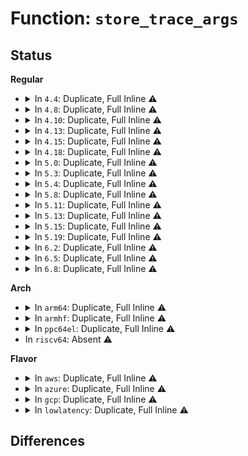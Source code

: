 # Function: <code>store_trace_args</code>

## Status
<b>Regular</b>
<ul>
<li>
<details>
<summary>In <code>4.4</code>: Duplicate, Full Inline ⚠️</summary>

**Collision:** Static Duplication

**Inline:** Full

**Transformation:** False

**Instances:**

```
In kernel/trace/trace_kprobe.c (ffffffff81167663)
Location: kernel/trace/trace_probe.h:364
Inline: True
Inline callers:
  - kernel/trace/trace_kprobe.c:kprobe_perf_func
  - kernel/trace/trace_kprobe.c:kretprobe_perf_func
  - kernel/trace/trace_kprobe.c:kretprobe_trace_func
  - kernel/trace/trace_kprobe.c:kprobe_trace_func
```
```
In kernel/trace/trace_uprobe.c (ffffffff8116fcf0)
Location: kernel/trace/trace_probe.h:364
Inline: True
Inline callers:
  - kernel/trace/trace_uprobe.c:uretprobe_dispatcher
  - kernel/trace/trace_uprobe.c:uprobe_dispatcher
```
</details>
</li>
<li>
<details>
<summary>In <code>4.8</code>: Duplicate, Full Inline ⚠️</summary>

**Collision:** Static Duplication

**Inline:** Full

**Transformation:** False

**Instances:**

```
In kernel/trace/trace_kprobe.c (ffffffff81174e52)
Location: kernel/trace/trace_probe.h:374
Inline: True
Inline callers:
  - kernel/trace/trace_kprobe.c:kretprobe_perf_func
  - kernel/trace/trace_kprobe.c:kprobe_perf_func
  - kernel/trace/trace_kprobe.c:kretprobe_trace_func
  - kernel/trace/trace_kprobe.c:kprobe_trace_func
```
```
In kernel/trace/trace_uprobe.c (ffffffff8117d410)
Location: kernel/trace/trace_probe.h:374
Inline: True
Inline callers:
  - kernel/trace/trace_uprobe.c:uretprobe_dispatcher
  - kernel/trace/trace_uprobe.c:uprobe_dispatcher
```
</details>
</li>
<li>
<details>
<summary>In <code>4.10</code>: Duplicate, Full Inline ⚠️</summary>

**Collision:** Static Duplication

**Inline:** Full

**Transformation:** False

**Instances:**

```
In kernel/trace/trace_kprobe.c (ffffffff811808d2)
Location: kernel/trace/trace_probe.h:383
Inline: True
Inline callers:
  - kernel/trace/trace_kprobe.c:kretprobe_perf_func
  - kernel/trace/trace_kprobe.c:kprobe_perf_func
  - kernel/trace/trace_kprobe.c:kretprobe_trace_func
  - kernel/trace/trace_kprobe.c:kprobe_trace_func
```
```
In kernel/trace/trace_uprobe.c (ffffffff81189020)
Location: kernel/trace/trace_probe.h:383
Inline: True
Inline callers:
  - kernel/trace/trace_uprobe.c:uretprobe_dispatcher
  - kernel/trace/trace_uprobe.c:uprobe_dispatcher
```
</details>
</li>
<li>
<details>
<summary>In <code>4.13</code>: Duplicate, Full Inline ⚠️</summary>

**Collision:** Static Duplication

**Inline:** Full

**Transformation:** False

**Instances:**

```
In kernel/trace/trace_kprobe.c (ffffffff81183701)
Location: kernel/trace/trace_probe.h:383
Inline: True
Inline callers:
  - kernel/trace/trace_kprobe.c:kretprobe_perf_func
  - kernel/trace/trace_kprobe.c:kprobe_perf_func
  - kernel/trace/trace_kprobe.c:kretprobe_trace_func
  - kernel/trace/trace_kprobe.c:kprobe_trace_func
```
```
In kernel/trace/trace_uprobe.c (ffffffff8118bbe1)
Location: kernel/trace/trace_probe.h:383
Inline: True
Inline callers:
  - kernel/trace/trace_uprobe.c:uretprobe_dispatcher
  - kernel/trace/trace_uprobe.c:uprobe_dispatcher
```
</details>
</li>
<li>
<details>
<summary>In <code>4.15</code>: Duplicate, Full Inline ⚠️</summary>

**Collision:** Static Duplication

**Inline:** Full

**Transformation:** False

**Instances:**

```
In kernel/trace/trace_kprobe.c (ffffffff81191377)
Location: kernel/trace/trace_probe.h:376
Inline: True
Inline callers:
  - kernel/trace/trace_kprobe.c:kretprobe_perf_func
  - kernel/trace/trace_kprobe.c:kprobe_perf_func
  - kernel/trace/trace_kprobe.c:kretprobe_trace_func
  - kernel/trace/trace_kprobe.c:kprobe_trace_func
```
```
In kernel/trace/trace_uprobe.c (ffffffff81199681)
Location: kernel/trace/trace_probe.h:376
Inline: True
Inline callers:
  - kernel/trace/trace_uprobe.c:uretprobe_dispatcher
  - kernel/trace/trace_uprobe.c:uprobe_dispatcher
```
</details>
</li>
<li>
<details>
<summary>In <code>4.18</code>: Duplicate, Full Inline ⚠️</summary>

**Collision:** Static Duplication

**Inline:** Full

**Transformation:** False

**Instances:**

```
In kernel/trace/trace_kprobe.c (ffffffff811a68ca)
Location: kernel/trace/trace_probe.h:388
Inline: True
Inline callers:
  - kernel/trace/trace_kprobe.c:kretprobe_perf_func
  - kernel/trace/trace_kprobe.c:kprobe_perf_func
  - kernel/trace/trace_kprobe.c:kretprobe_trace_func
  - kernel/trace/trace_kprobe.c:kprobe_trace_func
```
```
In kernel/trace/trace_uprobe.c (ffffffff811aee8c)
Location: kernel/trace/trace_probe.h:388
Inline: True
Inline callers:
  - kernel/trace/trace_uprobe.c:uretprobe_dispatcher
  - kernel/trace/trace_uprobe.c:uprobe_dispatcher
```
</details>
</li>
<li>
<details>
<summary>In <code>5.0</code>: Duplicate, Full Inline ⚠️</summary>

**Collision:** Static Duplication

**Inline:** Full

**Transformation:** False

**Instances:**

```
In kernel/trace/trace_kprobe.c (ffffffff811b69f4)
Location: kernel/trace/trace_probe_tmpl.h:167
Inline: True
Inline callers:
  - kernel/trace/trace_kprobe.c:kretprobe_perf_func
  - kernel/trace/trace_kprobe.c:kprobe_perf_func
  - kernel/trace/trace_kprobe.c:kretprobe_trace_func
  - kernel/trace/trace_kprobe.c:kprobe_trace_func
```
```
In kernel/trace/trace_uprobe.c (ffffffff811bd42b)
Location: kernel/trace/trace_probe_tmpl.h:167
Inline: True
Inline callers:
  - kernel/trace/trace_uprobe.c:uretprobe_dispatcher
  - kernel/trace/trace_uprobe.c:uprobe_dispatcher
```
</details>
</li>
<li>
<details>
<summary>In <code>5.3</code>: Duplicate, Full Inline ⚠️</summary>

**Collision:** Static Duplication

**Inline:** Full

**Transformation:** False

**Instances:**

```
In kernel/trace/trace_kprobe.c (ffffffff811c5a94)
Location: kernel/trace/trace_probe_tmpl.h:191
Inline: True
Inline callers:
  - kernel/trace/trace_kprobe.c:kretprobe_perf_func
  - kernel/trace/trace_kprobe.c:kprobe_perf_func
  - kernel/trace/trace_kprobe.c:kretprobe_trace_func
  - kernel/trace/trace_kprobe.c:kprobe_trace_func
```
```
In kernel/trace/trace_uprobe.c (ffffffff811cdade)
Location: kernel/trace/trace_probe_tmpl.h:191
Inline: True
Inline callers:
  - kernel/trace/trace_uprobe.c:uretprobe_dispatcher
  - kernel/trace/trace_uprobe.c:uprobe_dispatcher
```
</details>
</li>
<li>
<details>
<summary>In <code>5.4</code>: Duplicate, Full Inline ⚠️</summary>

**Collision:** Static Duplication

**Inline:** Full

**Transformation:** False

**Instances:**

```
In kernel/trace/trace_kprobe.c (ffffffff811d177c)
Location: kernel/trace/trace_probe_tmpl.h:191
Inline: True
Inline callers:
  - kernel/trace/trace_kprobe.c:kretprobe_perf_func
  - kernel/trace/trace_kprobe.c:kprobe_perf_func
  - kernel/trace/trace_kprobe.c:kretprobe_trace_func
  - kernel/trace/trace_kprobe.c:kprobe_trace_func
```
```
In kernel/trace/trace_uprobe.c (ffffffff811da138)
Location: kernel/trace/trace_probe_tmpl.h:191
Inline: True
Inline callers:
  - kernel/trace/trace_uprobe.c:uretprobe_dispatcher
  - kernel/trace/trace_uprobe.c:uprobe_dispatcher
```
</details>
</li>
<li>
<details>
<summary>In <code>5.8</code>: Duplicate, Full Inline ⚠️</summary>

**Collision:** Static Duplication

**Inline:** Full

**Transformation:** False

**Instances:**

```
In kernel/trace/trace_kprobe.c (ffffffff811ed259)
Location: kernel/trace/trace_probe_tmpl.h:191
Inline: True
Inline callers:
  - kernel/trace/trace_kprobe.c:kretprobe_perf_func
  - kernel/trace/trace_kprobe.c:kprobe_perf_func
  - kernel/trace/trace_kprobe.c:kretprobe_trace_func
  - kernel/trace/trace_kprobe.c:kprobe_trace_func
```
```
In kernel/trace/trace_uprobe.c (ffffffff811f6be3)
Location: kernel/trace/trace_probe_tmpl.h:191
Inline: True
Inline callers:
  - kernel/trace/trace_uprobe.c:uretprobe_dispatcher
  - kernel/trace/trace_uprobe.c:uprobe_dispatcher
```
</details>
</li>
<li>
<details>
<summary>In <code>5.11</code>: Duplicate, Full Inline ⚠️</summary>

**Collision:** Static Duplication

**Inline:** Full

**Transformation:** False

**Instances:**

```
In kernel/trace/trace_kprobe.c (ffffffff811eb3a9)
Location: kernel/trace/trace_probe_tmpl.h:191
Inline: True
Inline callers:
  - kernel/trace/trace_kprobe.c:kretprobe_perf_func
  - kernel/trace/trace_kprobe.c:kprobe_perf_func
  - kernel/trace/trace_kprobe.c:kretprobe_trace_func
  - kernel/trace/trace_kprobe.c:kprobe_trace_func
```
```
In kernel/trace/trace_uprobe.c (ffffffff811f5783)
Location: kernel/trace/trace_probe_tmpl.h:191
Inline: True
Inline callers:
  - kernel/trace/trace_uprobe.c:uretprobe_dispatcher
  - kernel/trace/trace_uprobe.c:uprobe_dispatcher
```
</details>
</li>
<li>
<details>
<summary>In <code>5.13</code>: Duplicate, Full Inline ⚠️</summary>

**Collision:** Static Duplication

**Inline:** Full

**Transformation:** False

**Instances:**

```
In kernel/trace/trace_kprobe.c (ffffffff811ec779)
Location: kernel/trace/trace_probe_tmpl.h:191
Inline: True
Inline callers:
  - kernel/trace/trace_kprobe.c:kretprobe_perf_func
  - kernel/trace/trace_kprobe.c:kprobe_perf_func
  - kernel/trace/trace_kprobe.c:kretprobe_trace_func
  - kernel/trace/trace_kprobe.c:kprobe_trace_func
```
```
In kernel/trace/trace_uprobe.c (ffffffff811f6673)
Location: kernel/trace/trace_probe_tmpl.h:191
Inline: True
Inline callers:
  - kernel/trace/trace_uprobe.c:uretprobe_dispatcher
  - kernel/trace/trace_uprobe.c:uprobe_dispatcher
```
</details>
</li>
<li>
<details>
<summary>In <code>5.15</code>: Duplicate, Full Inline ⚠️</summary>

**Collision:** Static Duplication

**Inline:** Full

**Transformation:** False

**Instances:**

```
In kernel/trace/trace_eprobe.c (ffffffff8120a005)
Location: kernel/trace/trace_probe_tmpl.h:191
Inline: True
Inline callers:
  - kernel/trace/trace_eprobe.c:__eprobe_trace_func
```
```
In kernel/trace/trace_kprobe.c (ffffffff8121d7c1)
Location: kernel/trace/trace_probe_tmpl.h:191
Inline: True
Inline callers:
  - kernel/trace/trace_kprobe.c:kretprobe_perf_func
  - kernel/trace/trace_kprobe.c:kprobe_perf_func
  - kernel/trace/trace_kprobe.c:kretprobe_trace_func
  - kernel/trace/trace_kprobe.c:kprobe_trace_func
```
```
In kernel/trace/trace_uprobe.c (ffffffff812268ea)
Location: kernel/trace/trace_probe_tmpl.h:191
Inline: True
Inline callers:
  - kernel/trace/trace_uprobe.c:uretprobe_dispatcher
  - kernel/trace/trace_uprobe.c:uprobe_dispatcher
```
</details>
</li>
<li>
<details>
<summary>In <code>5.19</code>: Duplicate, Full Inline ⚠️</summary>

**Collision:** Static Duplication

**Inline:** Full

**Transformation:** False

**Instances:**

```
In kernel/trace/trace_eprobe.c (ffffffff81245e7a)
Location: kernel/trace/trace_probe_tmpl.h:191
Inline: True
Inline callers:
  - kernel/trace/trace_eprobe.c:__eprobe_trace_func
```
```
In kernel/trace/trace_kprobe.c (ffffffff8125c569)
Location: kernel/trace/trace_probe_tmpl.h:191
Inline: True
Inline callers:
  - kernel/trace/trace_kprobe.c:kretprobe_perf_func
  - kernel/trace/trace_kprobe.c:kprobe_perf_func
  - kernel/trace/trace_kprobe.c:kretprobe_trace_func
  - kernel/trace/trace_kprobe.c:kprobe_trace_func
```
```
In kernel/trace/trace_uprobe.c (ffffffff812664fb)
Location: kernel/trace/trace_probe_tmpl.h:191
Inline: True
Inline callers:
  - kernel/trace/trace_uprobe.c:uretprobe_dispatcher
  - kernel/trace/trace_uprobe.c:uprobe_dispatcher
```
</details>
</li>
<li>
<details>
<summary>In <code>6.2</code>: Duplicate, Full Inline ⚠️</summary>

**Collision:** Static Duplication

**Inline:** Full

**Transformation:** False

**Instances:**

```
In kernel/trace/trace_eprobe.c (ffffffff8129551a)
Location: kernel/trace/trace_probe_tmpl.h:232
Inline: True
Inline callers:
  - kernel/trace/trace_eprobe.c:__eprobe_trace_func
```
```
In kernel/trace/trace_kprobe.c (ffffffff812ae0d9)
Location: kernel/trace/trace_probe_tmpl.h:232
Inline: True
Inline callers:
  - kernel/trace/trace_kprobe.c:kretprobe_perf_func
  - kernel/trace/trace_kprobe.c:kprobe_perf_func
  - kernel/trace/trace_kprobe.c:kretprobe_trace_func
  - kernel/trace/trace_kprobe.c:kprobe_trace_func
```
```
In kernel/trace/trace_uprobe.c (ffffffff812b839b)
Location: kernel/trace/trace_probe_tmpl.h:232
Inline: True
Inline callers:
  - kernel/trace/trace_uprobe.c:uretprobe_dispatcher
  - kernel/trace/trace_uprobe.c:uprobe_dispatcher
```
</details>
</li>
<li>
<details>
<summary>In <code>6.5</code>: Duplicate, Full Inline ⚠️</summary>

**Collision:** Static Duplication

**Inline:** Full

**Transformation:** False

**Instances:**

```
In kernel/trace/trace_eprobe.c (ffffffff812b2470)
Location: kernel/trace/trace_probe_tmpl.h:254
Inline: True
Inline callers:
  - kernel/trace/trace_eprobe.c:__eprobe_trace_func
```
```
In kernel/trace/trace_kprobe.c (ffffffff812cfd1b)
Location: kernel/trace/trace_probe_tmpl.h:254
Inline: True
Inline callers:
  - kernel/trace/trace_kprobe.c:kretprobe_perf_func
  - kernel/trace/trace_kprobe.c:kprobe_perf_func
  - kernel/trace/trace_kprobe.c:kretprobe_trace_func
  - kernel/trace/trace_kprobe.c:kprobe_trace_func
```
```
In kernel/trace/trace_uprobe.c (ffffffff812db9dd)
Location: kernel/trace/trace_probe_tmpl.h:254
Inline: True
Inline callers:
  - kernel/trace/trace_uprobe.c:uretprobe_dispatcher
  - kernel/trace/trace_uprobe.c:uprobe_dispatcher
```
```
In kernel/trace/trace_fprobe.c (ffffffff812e2019)
Location: kernel/trace/trace_probe_tmpl.h:254
Inline: True
Inline callers:
  - kernel/trace/trace_fprobe.c:fexit_perf_func
  - kernel/trace/trace_fprobe.c:fentry_perf_func
  - kernel/trace/trace_fprobe.c:fexit_trace_func
  - kernel/trace/trace_fprobe.c:fentry_trace_func
```
</details>
</li>
<li>
<details>
<summary>In <code>6.8</code>: Duplicate, Full Inline ⚠️</summary>

**Collision:** Static Duplication

**Inline:** Full

**Transformation:** False

**Instances:**

```
In kernel/trace/trace_eprobe.c (ffffffff812cea20)
Location: kernel/trace/trace_probe_tmpl.h:254
Inline: True
Inline callers:
  - kernel/trace/trace_eprobe.c:__eprobe_trace_func
```
```
In kernel/trace/trace_kprobe.c (ffffffff812ed71b)
Location: kernel/trace/trace_probe_tmpl.h:254
Inline: True
Inline callers:
  - kernel/trace/trace_kprobe.c:kretprobe_perf_func
  - kernel/trace/trace_kprobe.c:kprobe_perf_func
  - kernel/trace/trace_kprobe.c:kretprobe_trace_func
  - kernel/trace/trace_kprobe.c:kprobe_trace_func
```
```
In kernel/trace/trace_uprobe.c (ffffffff812f9abd)
Location: kernel/trace/trace_probe_tmpl.h:254
Inline: True
Inline callers:
  - kernel/trace/trace_uprobe.c:uretprobe_dispatcher
  - kernel/trace/trace_uprobe.c:uprobe_dispatcher
```
```
In kernel/trace/trace_fprobe.c (ffffffff81300069)
Location: kernel/trace/trace_probe_tmpl.h:254
Inline: True
Inline callers:
  - kernel/trace/trace_fprobe.c:fexit_perf_func
  - kernel/trace/trace_fprobe.c:fentry_perf_func
  - kernel/trace/trace_fprobe.c:fexit_trace_func
  - kernel/trace/trace_fprobe.c:fentry_trace_func
```
</details>
</li>
</ul>
<b>Arch</b>
<ul>
<li>
<details>
<summary>In <code>arm64</code>: Duplicate, Full Inline ⚠️</summary>

**Collision:** Static Duplication

**Inline:** Full

**Transformation:** False

**Instances:**

```
In kernel/trace/trace_kprobe.c (ffff8000102510c4)
Location: kernel/trace/trace_probe_tmpl.h:191
Inline: True
Inline callers:
  - kernel/trace/trace_kprobe.c:kretprobe_perf_func
  - kernel/trace/trace_kprobe.c:kprobe_perf_func
  - kernel/trace/trace_kprobe.c:kretprobe_trace_func
  - kernel/trace/trace_kprobe.c:kprobe_trace_func
```
```
In kernel/trace/trace_uprobe.c (ffff80001025a88c)
Location: kernel/trace/trace_probe_tmpl.h:191
Inline: True
Inline callers:
  - kernel/trace/trace_uprobe.c:uretprobe_dispatcher
  - kernel/trace/trace_uprobe.c:uprobe_dispatcher
```
</details>
</li>
<li>
<details>
<summary>In <code>armhf</code>: Duplicate, Full Inline ⚠️</summary>

**Collision:** Static Duplication

**Inline:** Full

**Transformation:** False

**Instances:**

```
In kernel/trace/trace_kprobe.c (c04826cc)
Location: kernel/trace/trace_probe_tmpl.h:191
Inline: True
Inline callers:
  - kernel/trace/trace_kprobe.c:kretprobe_perf_func
  - kernel/trace/trace_kprobe.c:kprobe_perf_func
  - kernel/trace/trace_kprobe.c:kretprobe_trace_func
  - kernel/trace/trace_kprobe.c:kprobe_trace_func
```
```
In kernel/trace/trace_uprobe.c (c048d8dc)
Location: kernel/trace/trace_probe_tmpl.h:191
Inline: True
Inline callers:
  - kernel/trace/trace_uprobe.c:uretprobe_dispatcher
  - kernel/trace/trace_uprobe.c:uprobe_dispatcher
```
</details>
</li>
<li>
<details>
<summary>In <code>ppc64el</code>: Duplicate, Full Inline ⚠️</summary>

**Collision:** Static Duplication

**Inline:** Full

**Transformation:** False

**Instances:**

```
In kernel/trace/trace_kprobe.c (c0000000002ec0f4)
Location: kernel/trace/trace_probe_tmpl.h:191
Inline: True
Inline callers:
  - kernel/trace/trace_kprobe.c:kretprobe_perf_func
  - kernel/trace/trace_kprobe.c:kprobe_perf_func
  - kernel/trace/trace_kprobe.c:kretprobe_trace_func
  - kernel/trace/trace_kprobe.c:kprobe_trace_func
```
```
In kernel/trace/trace_uprobe.c (c0000000002fe224)
Location: kernel/trace/trace_probe_tmpl.h:191
Inline: True
Inline callers:
  - kernel/trace/trace_uprobe.c:uretprobe_dispatcher
  - kernel/trace/trace_uprobe.c:uprobe_dispatcher
```
</details>
</li>
<li>
In <code>riscv64</code>: Absent ⚠️
</li>
</ul>
<b>Flavor</b>
<ul>
<li>
<details>
<summary>In <code>aws</code>: Duplicate, Full Inline ⚠️</summary>

**Collision:** Static Duplication

**Inline:** Full

**Transformation:** False

**Instances:**

```
In kernel/trace/trace_kprobe.c (ffffffff811c9d9c)
Location: kernel/trace/trace_probe_tmpl.h:191
Inline: True
Inline callers:
  - kernel/trace/trace_kprobe.c:kretprobe_perf_func
  - kernel/trace/trace_kprobe.c:kprobe_perf_func
  - kernel/trace/trace_kprobe.c:kretprobe_trace_func
  - kernel/trace/trace_kprobe.c:kprobe_trace_func
```
```
In kernel/trace/trace_uprobe.c (ffffffff811d2758)
Location: kernel/trace/trace_probe_tmpl.h:191
Inline: True
Inline callers:
  - kernel/trace/trace_uprobe.c:uretprobe_dispatcher
  - kernel/trace/trace_uprobe.c:uprobe_dispatcher
```
</details>
</li>
<li>
<details>
<summary>In <code>azure</code>: Duplicate, Full Inline ⚠️</summary>

**Collision:** Static Duplication

**Inline:** Full

**Transformation:** False

**Instances:**

```
In kernel/trace/trace_kprobe.c (ffffffff811bcb6c)
Location: kernel/trace/trace_probe_tmpl.h:191
Inline: True
Inline callers:
  - kernel/trace/trace_kprobe.c:kretprobe_perf_func
  - kernel/trace/trace_kprobe.c:kprobe_perf_func
  - kernel/trace/trace_kprobe.c:kretprobe_trace_func
  - kernel/trace/trace_kprobe.c:kprobe_trace_func
```
```
In kernel/trace/trace_uprobe.c (ffffffff811c5528)
Location: kernel/trace/trace_probe_tmpl.h:191
Inline: True
Inline callers:
  - kernel/trace/trace_uprobe.c:uretprobe_dispatcher
  - kernel/trace/trace_uprobe.c:uprobe_dispatcher
```
</details>
</li>
<li>
<details>
<summary>In <code>gcp</code>: Duplicate, Full Inline ⚠️</summary>

**Collision:** Static Duplication

**Inline:** Full

**Transformation:** False

**Instances:**

```
In kernel/trace/trace_kprobe.c (ffffffff811c7b6c)
Location: kernel/trace/trace_probe_tmpl.h:191
Inline: True
Inline callers:
  - kernel/trace/trace_kprobe.c:kretprobe_perf_func
  - kernel/trace/trace_kprobe.c:kprobe_perf_func
  - kernel/trace/trace_kprobe.c:kretprobe_trace_func
  - kernel/trace/trace_kprobe.c:kprobe_trace_func
```
```
In kernel/trace/trace_uprobe.c (ffffffff811d0528)
Location: kernel/trace/trace_probe_tmpl.h:191
Inline: True
Inline callers:
  - kernel/trace/trace_uprobe.c:uretprobe_dispatcher
  - kernel/trace/trace_uprobe.c:uprobe_dispatcher
```
</details>
</li>
<li>
<details>
<summary>In <code>lowlatency</code>: Duplicate, Full Inline ⚠️</summary>

**Collision:** Static Duplication

**Inline:** Full

**Transformation:** False

**Instances:**

```
In kernel/trace/trace_kprobe.c (ffffffff811d5dcc)
Location: kernel/trace/trace_probe_tmpl.h:191
Inline: True
Inline callers:
  - kernel/trace/trace_kprobe.c:kretprobe_perf_func
  - kernel/trace/trace_kprobe.c:kprobe_perf_func
  - kernel/trace/trace_kprobe.c:kretprobe_trace_func
  - kernel/trace/trace_kprobe.c:kprobe_trace_func
```
```
In kernel/trace/trace_uprobe.c (ffffffff811de7c8)
Location: kernel/trace/trace_probe_tmpl.h:191
Inline: True
Inline callers:
  - kernel/trace/trace_uprobe.c:uretprobe_dispatcher
  - kernel/trace/trace_uprobe.c:uprobe_dispatcher
```
</details>
</li>
</ul>

## Differences
